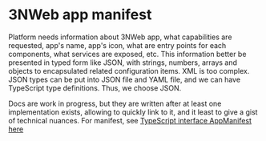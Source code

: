 # 3NWeb app manifest

Platform needs information about 3NWeb app, what capabilities are requested, app's name, app's icon, what are entry points for each components, what services are exposed, etc. This information better be presented in typed form like JSON, with strings, numbers, arrays and objects to encapsulated related configuration items. XML is too complex. JSON types can be put into JSON file and YAML file, and we can have TypeScript type definitions. Thus, we choose JSON.

Docs are work in progress, but they are written after at least one implementation exists, allowing to quickly link to it, and it least to give a gist of technical nuances. For manifest, see [TypeScript interface AppManifest here](https://github.com/3nsoft/core-platform-electron/blob/74280fef796e295f9e67b64bd92a82e6abdde8d4/ts-code/app-init/app-settings.ts#L35)
